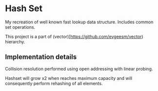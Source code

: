 # Hash Set

My recreation of well known fast lookup data structure.
Includes common set operations.

This project is a part of (vector)[https://github.com/evgeesm/vector) hierarchy.

## Implementation details

Collision resolution performed using open addressing with linear probing.

Hashset will grow x2 when reaches maximum capacity and will consequently perform rehashing of all elements.


